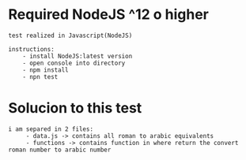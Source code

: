 # Required NodeJS ^12 o higher

````
test realized in Javascript(NodeJS)

instructions:
    - install NodeJS:latest version
    - open console into directory
    - npm install
    - npn test
````

# Solucion to this test

````
i am separed in 2 files:
     - data.js -> contains all roman to arabic equivalents
     - functions -> contains function in where return the convert roman number to arabic number
````